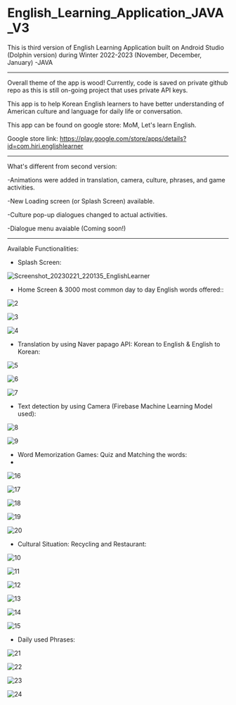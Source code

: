 # English_Learning_Application_JAVA_V3

This is third version of English Learning Application built on Android Studio (Dolphin version) during Winter 2022-2023 (November, December, January) -JAVA

------------------------------------------------------------------------------------------------------------

Overall theme of the app is wood! Currently, code is saved on private github repo as this is still on-going project that uses private API keys.

This app is to help Korean English learners to have better understanding of American culture and language for daily life or conversation.

This app can be found on google store: MoM, Let's learn English.

Google store link: https://play.google.com/store/apps/details?id=com.hiri.englishlearner

------------------------------------------------------------------------------------------------------------

What's different from second version:

-Animations were added in translation, camera, culture, phrases, and game activities.

-New Loading screen (or Splash Screen) available.

-Culture pop-up dialogues changed to actual activities. 

-Dialogue menu avaiable (Coming soon!)

------------------------------------------------------------------------------------------------------------

Available Functionalities:

- Splash Screen:

![Screenshot_20230221_220135_EnglishLearner](https://user-images.githubusercontent.com/98497929/220537423-bf95b654-8fb9-4a08-b1d9-a24127fe4a4c.jpg)

- Home Screen & 3000 most common day to day English words offered::

![2](https://user-images.githubusercontent.com/98497929/218026171-3b6d20d4-c38f-43bb-92e7-de26785db7b9.JPG)

![3](https://user-images.githubusercontent.com/98497929/218026213-7beb3d6f-5c40-4cfc-93c5-6be5e3cbd1e2.JPG)

![4](https://user-images.githubusercontent.com/98497929/218026231-6879192f-11bc-47c1-9cf7-286051ff0384.JPG)

- Translation by using Naver papago API: Korean to English & English to Korean:

![5](https://user-images.githubusercontent.com/98497929/218026335-eb981cbf-3f04-4bbb-948a-389bdb3f0d74.JPG)

![6](https://user-images.githubusercontent.com/98497929/218026344-9eb463a7-8ae0-4bce-841b-d0feaf694954.JPG)

![7](https://user-images.githubusercontent.com/98497929/218026362-9eef7bad-49a1-4a6b-828a-3709b4985c96.JPG)

- Text detection by using Camera (Firebase Machine Learning Model used):

![8](https://user-images.githubusercontent.com/98497929/218026401-cd31eaeb-7e98-46f3-877c-6aa27adb61ab.JPG)

![9](https://user-images.githubusercontent.com/98497929/218026414-dd9006cf-730b-496f-9220-a57ea78c0324.JPG)

- Word Memorization Games: Quiz and Matching the words:
- 
![16](https://user-images.githubusercontent.com/98497929/218026571-54c9fd2a-65bc-4e62-833a-3a9c03d41788.JPG)

![17](https://user-images.githubusercontent.com/98497929/218026600-68a15524-a306-4832-a594-c7f921b57296.JPG)

![18](https://user-images.githubusercontent.com/98497929/218026619-e8a83f44-c88c-49f5-8152-0345de0a5e05.JPG)

![19](https://user-images.githubusercontent.com/98497929/218026635-155eff67-d17f-4178-b9bc-c24c13fd8367.JPG)

![20](https://user-images.githubusercontent.com/98497929/218026651-4490b03b-3493-4e64-81b6-473746cb8663.JPG)

- Cultural Situation: Recycling and Restaurant:

![10](https://user-images.githubusercontent.com/98497929/218026439-986d778f-78e8-4883-9045-e40f5aa30365.JPG)

![11](https://user-images.githubusercontent.com/98497929/218026450-eac282d7-9101-4269-ba6b-0533d0834719.JPG)

![12](https://user-images.githubusercontent.com/98497929/218026463-471447a4-6525-4a49-b110-13b76f0201ae.JPG)

![13](https://user-images.githubusercontent.com/98497929/218026476-1935c5f1-bd6b-4de7-a230-a70ad6bcc617.JPG)

![14](https://user-images.githubusercontent.com/98497929/218026494-68fc9796-854e-4981-9707-8d1bd298d70f.JPG)

![15](https://user-images.githubusercontent.com/98497929/218026529-56211fde-303b-4d74-add8-296b06c9fabe.JPG)

- Daily used Phrases: 

![21](https://user-images.githubusercontent.com/98497929/218026692-e776c419-e6b1-4517-80d9-b958e511d313.JPG)

![22](https://user-images.githubusercontent.com/98497929/218026709-3aa22f8f-5da8-4d79-a764-3f781d0e87e6.JPG)

![23](https://user-images.githubusercontent.com/98497929/218026724-ce4ea1a6-3794-4ecf-9b0d-ac54ade59fc5.JPG)

![24](https://user-images.githubusercontent.com/98497929/218026736-4b9ad081-b292-4ec3-acf7-ea0686fa5574.JPG)

